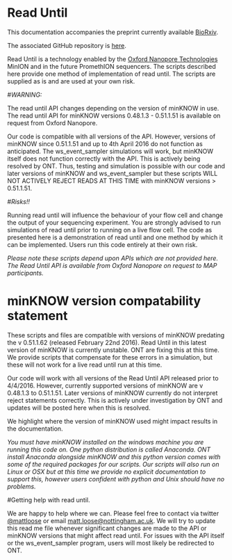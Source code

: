 # Read Until

This documentation accompanies the preprint currently available [BioRxiv](http://biorxiv.org/content/early/2016/02/03/038760 "Read Until Manuscript").

The associated GitHub repository is [here](https://github.com/mattloose/RUscripts "Read Until GitHub").

Read Until is a technology enabled by the [Oxford Nanopore Technologies](http://nanoporetech.com "Oxford Nanopore Technologies Homepage") MinION and in the future PromethION sequencers. The scripts described here provide one method of implementation of read until. The scripts are supplied as is and are used at your own risk.

#*WARNING:*

The read until API changes depending on the version of minKNOW in use. The read until API for minKNOW versions 0.48.1.3 - 0.51.1.51 is available on request from Oxford Nanopore.  

Our code is compatible with all versions of the API. However, versions of minKNOW since 0.51.1.51 and up to 4th April 2016 do not function as anticipated. The ws_event_sampler simulations will work, but minKNOW itself does not function correctly with the API. This is actively being resolved by ONT. Thus, testing and simulation is possible with our code and later versions of minKNOW and ws_event_sampler but these scripts WILL NOT ACTIVELY REJECT READS AT THIS TIME with minKNOW versions > 0.51.1.51.

#*Risks!!*

Running read until will influence the behaviour of your flow cell and change the output of your sequencing experiment. You are strongly advised to run simulations of read until prior to running on a live flow cell. The code as presented here is a demonstration of read until and one method by which it can be implemented. Users run this code entirely at their own risk.

*Please note these scripts depend upon APIs which are not provided here. The Read Until API is available from Oxford Nanopore on request to MAP participants.*

# minKNOW version compatability statement

These scripts and files are compatible with versions of minKNOW predating the v 0.51.1.62 (released February 22nd 2016). Read Until in this latest version of minKNOW is currently unstable. ONT are fixing this at this time. We provide scripts that compensate for these errors in a simulation, but these will not work for a live read until run at this time.

Our code will work with all versions of the Read Until API released prior to 4/4/2016. However, currently supported versions of minKNOW are v 0.48.1.3 to 0.51.1.51. Later versions of minKNOW currently do not interpret reject statements correctly. This is actively under investigation by ONT and updates will be posted here when this is resolved.

We highlight where the version of minKNOW used might impact results in the documentation.

*You must have minKNOW installed on the windows machine you are running this code on. One python distribution is called Anaconda. ONT install Anaconda alongside minKNOW and this python version comes with some of the required packages for our scripts. Our scripts will also run on Linux or OSX but at this time we provide no explicit documentation to support this, however users confident with python and Unix should have no problems.*

#Getting help with read until.

We are happy to help where we can. Please feel free to contact via twitter [@mattloose](https://twitter.com/mattloose) or email <matt.loose@nottingham.ac.uk>. We will try to update this read me file whenever significant changes are made to the API or minKNOW versions that might affect read until. For issues with the API itself or the ws_event_sampler program, users will most likely be redirected to ONT.




<!---For full documentation visit [mkdocs.org](http://mkdocs.org).

## Commands

* `mkdocs new [dir-name]` - Create a new project.
* `mkdocs serve` - Start the live-reloading docs server.
* `mkdocs build` - Build the documentation site.
* `mkdocs help` - Print this help message.

## Project layout

    mkdocs.yml    # The configuration file.
    docs/
        index.md  # The documentation homepage.
        ...       # Other markdown pages, images and other files.
-->
